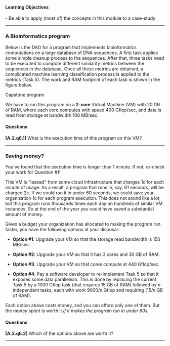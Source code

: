 
#### Learning Objectives
<div class="learningObjectiveBox" markdown="1">
- Be able to apply (most of) the concepts in this module to a case-study
</div>

---

### A Bioinformatics program

Below is the DAG for a program that implements bioinformatics computations on a
large database of DNA sequences. A first task applies some
simple cleanup process to the sequences. After that, three tasks need to be
executed to compute different similarity metrics between the sequences in the
database. Once all these metrics are obtained, a complicated machine learning
classification process is applied to the metrics (Task 5). The work and RAM footprint of
each task is shown in the figure below.

<object class="figure" type="image/svg+xml" data="{{ site.baseurl }}/public/img/multi_core_computing/capstone.svg">Capstone program</object>
<p></p>


We have to run this program on a **2-core** Virtual Machine (VM) with 20
GB of RAM, where each core computes with speed 400 Gflop/sec, and data is
read from storage at bandwidth 100 MB/sec.

#### Questions

**[A.2.q6.1]** What is the execution time of this program on this VM?

---

### Saving money?

You've found that the execution time is longer than 1 minute. If not, 
re-check your work for Question #1!

This VM is "leased" from some cloud infrastructure that charges 1c for each
minute of usage. As a result, a program that runs in, say, 61 seconds,
will be charged 2c. If we could run it in under 60 seconds, we could save
your organization 1c for each program execution. This does not sound like a
lot, but this program runs thousands times each day on hundreds of similar
VM instances. So at the end of the year you could have saved a substantial
amount of money.

Given a budget your organization has allocated to making the program run
faster, you have the following options at your disposal:

  - **Option #1**: Upgrade your VM so that the storage read bandwidth is
    150 MB/sec. 

  - **Option #2**: Upgrade your VM so that it has 3 cores and 30 GB of RAM. 

  - **Option #3**: Upgrade your VM so that cores compute at 440 Gflop/sec. 

  - **Option #4**: Pay a software developer to
    re-implement Task 5 so that it exposes some data parallelism. This is
    done by replacing the current Task 5 by a 1000  Gflop task (that requires 15 GB of RAM) followed by
    $n$ independent tasks, each with work 9000/$n$ Gflop and requiring (15/$n$ GB of RAM).

Each option above costs money, and you can afford only one of them. But the money spent is
worth it *if it makes the program run in under 60s.*

#### Questions

**[A.2.q6.2]** Which of the options above are worth it?

---
